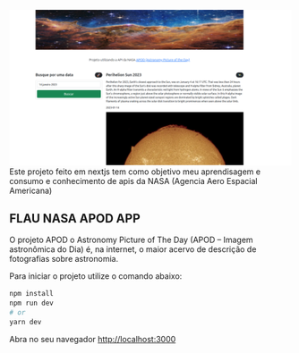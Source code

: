 ![MER](/public/2023-01-14_04-30.png)
Este projeto feito em nextjs tem como objetivo meu aprendisagem e consumo e conhecimento de apis da NASA (Agencia Aero Espacial Americana)

## FLAU NASA APOD APP
O projeto APOD o Astronomy Picture of The Day (APOD – Imagem astronômica do Dia) é, na internet, o maior acervo de descrição de fotografias sobre astronomia.

Para iniciar o projeto utilize o comando abaixo:

```bash
npm install
npm run dev
# or
yarn dev
```

Abra no seu navegador [http://localhost:3000](http://localhost:3000)